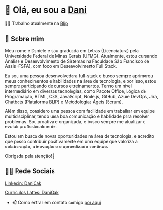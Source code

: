 # 👋 Olá, eu sou a [Dani](https://www.linkedin.com/in/danioak)

👩‍💻 Trabalho atualmente na [Blip](https://www.blip.ai/)

## 🚀 Sobre mim
Meu nome é Daniele e sou graduada em Letras (Licenciatura) pela Universidade Federal de Minas Gerais (UFMG). Atualmente, estou cursando Análise e Desenvolvimento de Sistemas na Faculdade São Francisco de Assis (FSFA), com foco em Desenvolvimento Full Stack.

Eu sou uma pessoa desenvolvedora full-stack e busco sempre aprimorou meus conhecimentos e habilidades na área de tecnologia, e por isso, estou sempre participando de cursos e treinamentos. Tenho um nível intermediário em diversas tecnologias, como Pacote Office, Lógica de Programação, HTML, CSS, JavaScript, Node.js, GitHub, Azure DevOps, Jira, Chatbots (Plataforma BLIP) e Metodologias Ágeis (Scrum).

Além disso, considero uma pessoa com facilidade em trabalhar em equipe multidisciplinar, tendo uma boa comunicação e habilidade para resolver problemas. Sou proativa e organizada, e busco sempre me atualizar e evoluir profissionalmente.

Estou em busca de novas oportunidades na área de tecnologia, e acredito que posso contribuir positivamente em uma equipe que valoriza a colaboração, a inovação e o aprendizado contínuo. 

Obrigada pela atenção!💛

## 👩‍💻 Rede Sociais 
[Linkedin: DaniOak](https://www.linkedin.com/in/danioak)

[Currículos Lattes: DaniOak](https://buscatextual.cnpq.br/buscatextual/visualizacv.do;jsessionid=36A246C70557F2D865E43BE142DE98F6.buscatextual_0)


- 📫 Como entrar em contato comigo [por aqui](https://t.me/danioak)
